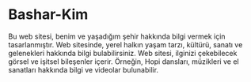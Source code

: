 # Bashar-Kim
Bu web sitesi, benim ve yaşadığım şehir hakkında bilgi vermek için tasarlanmıştır. Web sitesinde, yerel halkın yaşam tarzı, kültürü, sanatı ve gelenekleri hakkında bilgi bulabilirsiniz. Web sitesi, ilginizi çekebilecek görsel ve işitsel bileşenler içerir. Örneğin, Hopi dansları, müzikleri ve el sanatları hakkında bilgi ve videolar bulunabilir.
